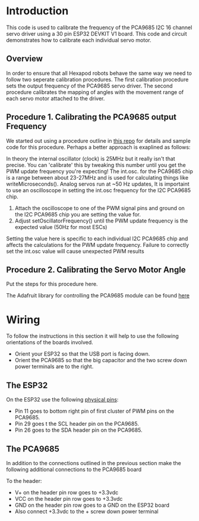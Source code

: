 # Introduction
This code is used to calibrate the frequency of the PCA9685 I2C 16 channel servo driver using a 30 pin ESP32 DEVKIT V1 board. This code and circuit demonstrates how to calibrate each individual servo motor.

## Overview
In order to ensure that all Hexapod robots behave the same way we need to follow two seperate calibration procedures. The first calibration procedure sets the output frequency of the PCA9685 servo driver. The second procedure calibrates the mapping of angles with the movement range of each servo motor attached to the driver. 

## Procedure 1. Calibrating the PCA9685 output Frequency
We started out using a procedure outline in [this repo](https://github.com/va3wam/PCA9685_Frequency_Calibration) for details and sample code for this procedure. Perhaps  a better approach is exaplined as follows:

In theory the internal oscillator (clock) is 25MHz but it really isn't that precise. You can 'calibrate' this by tweaking this number until you get the PWM update frequency you're expecting! The int.osc. for the PCA9685 chip is a range between about 23-27MHz and is used for calculating things like writeMicroseconds(). Analog servos run at ~50 Hz updates, It is importaint to use an oscilloscope in setting the int.osc frequency for the I2C PCA9685 chip.

1. Attach the oscilloscope to one of the PWM signal pins and ground on the I2C PCA9685 chip you are setting the value for.
2. Adjust setOscillatorFrequency() until the PWM update frequency is the expected value (50Hz for most ESCs)

Setting the value here is specific to each individual I2C PCA9685 chip and affects the calculations for the PWM update frequency. Failure to correctly set the int.osc value will cause unexpected PWM results

## Procedure 2. Calibrating the Servo Motor Angle
Put the steps for this procedure here.

The Adafruit library for controlling the PCA9685 module can be found [here](https://adafruit.github.io/Adafruit-PWM-Servo-Driver-Library/html/class_adafruit___p_w_m_servo_driver.html)

# Wiring
To follow the instructions in this section it will help to use the following orientations of the boards involved. 
* Orient your ESP32 so that the USB port is facing down.
* Orient the PCA9685 so that the big capacitor and the two screw down power terminals  are to the right.

## The ESP32
On the ESP32 use the following [physical pins](https://www.electronicshub.org/esp32-pinout/):
* Pin 11 goes to bottom right pin of first cluster of PWM pins on the PCA9685.  
* Pin 29 goes t the SCL header pin on the PCA9685.
* Pin 26 goes to the SDA header pin on the PCA9685.

## The PCA9685
In addition to the connections outlined in the previous section make the following additional connections to the PCA9685 board

To the header:
* V+ on the header pin row goes to +3.3vdc
* VCC on the header pin row goes to +3.3vdc
* GND on the header pin row goes to a GND on the ESP32 board
* Also connect +3.3vdc to the + screw down power terminal
